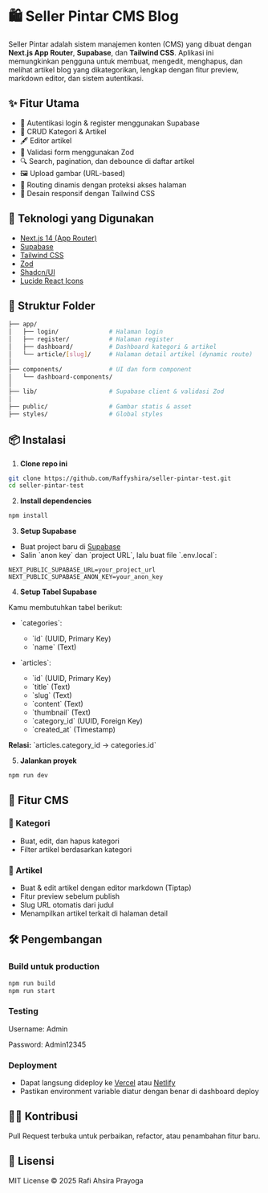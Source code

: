 
# 🛍️ Seller Pintar CMS Blog

Seller Pintar adalah sistem manajemen konten (CMS) yang dibuat dengan **Next.js App Router**, **Supabase**, dan **Tailwind CSS**. Aplikasi ini memungkinkan pengguna untuk membuat, mengedit, menghapus, dan melihat artikel blog yang dikategorikan, lengkap dengan fitur preview, markdown editor, dan sistem autentikasi.

## ✨ Fitur Utama

- 🔐 Autentikasi login & register menggunakan Supabase
- 🧠 CRUD Kategori & Artikel
- 🖋️ Editor artikel
- 🧾 Validasi form menggunakan Zod
- 🔍 Search, pagination, dan debounce di daftar artikel
- 🖼️ Upload gambar (URL-based)
- 🧭 Routing dinamis dengan proteksi akses halaman
- 📱 Desain responsif dengan Tailwind CSS

## 🚀 Teknologi yang Digunakan

- [Next.js 14 (App Router)](https://nextjs.org/)
- [Supabase](https://supabase.io/)
- [Tailwind CSS](https://tailwindcss.com/)
- [Zod](https://zod.dev/)
- [Shadcn/UI](https://ui.shadcn.dev/)
- [Lucide React Icons](https://lucide.dev/icons)

## 🧱 Struktur Folder

```bash
├── app/
│   ├── login/              # Halaman login
│   ├── register/           # Halaman register
│   ├── dashboard/          # Dashboard kategori & artikel
│   └── article/[slug]/     # Halaman detail artikel (dynamic route)
│
├── components/             # UI dan form component
│   └── dashboard-components/
│
├── lib/                    # Supabase client & validasi Zod
│
├── public/                 # Gambar statis & asset
├── styles/                 # Global styles
```

## 📦 Instalasi

1. **Clone repo ini**

```bash
git clone https://github.com/Raffyshira/seller-pintar-test.git
cd seller-pintar-test
```

2. **Install dependencies**

```bash
npm install
```

3. **Setup Supabase**

- Buat project baru di [Supabase](https://app.supabase.io/)
- Salin \`anon key\` dan \`project URL\`, lalu buat file \`.env.local\`:

```env
NEXT_PUBLIC_SUPABASE_URL=your_project_url
NEXT_PUBLIC_SUPABASE_ANON_KEY=your_anon_key
```

4. **Setup Tabel Supabase**

Kamu membutuhkan tabel berikut:

- \`categories\`:
  - \`id\` (UUID, Primary Key)
  - \`name\` (Text)

- \`articles\`:
  - \`id\` (UUID, Primary Key)
  - \`title\` (Text)
  - \`slug\` (Text)
  - \`content\` (Text)
  - \`thumbnail\` (Text)
  - \`category_id\` (UUID, Foreign Key)
  - \`created_at\` (Timestamp)

**Relasi:** \`articles.category_id → categories.id\`

5. **Jalankan proyek**

```bash
npm run dev
```

## 🧪 Fitur CMS

### 🔖 Kategori

- Buat, edit, dan hapus kategori
- Filter artikel berdasarkan kategori

### 📝 Artikel

- Buat & edit artikel dengan editor markdown (Tiptap)
- Fitur preview sebelum publish
- Slug URL otomatis dari judul
- Menampilkan artikel terkait di halaman detail

## 🛠️ Pengembangan

### Build untuk production

```bash
npm run build
npm run start
```

### Testing
Username: Admin

Password: Admin12345

### Deployment

- Dapat langsung dideploy ke [Vercel](https://vercel.com/) atau [Netlify](https://netlify.com/)
- Pastikan environment variable diatur dengan benar di dashboard deploy

## 🙋‍♂️ Kontribusi

Pull Request terbuka untuk perbaikan, refactor, atau penambahan fitur baru.

## 📄 Lisensi

MIT License © 2025 Rafi Ahsira Prayoga